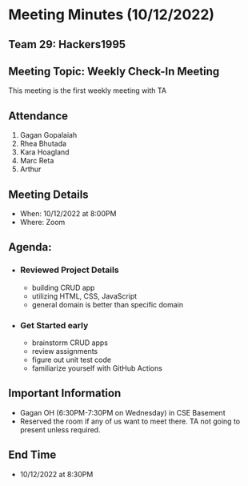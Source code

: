 # Meeting Minutes (10/12/2022)

## Team 29: Hackers1995

## Meeting Topic: Weekly Check-In Meeting

This meeting is the first weekly meeting with TA

## Attendance

1. Gagan Gopalaiah
2. Rhea Bhutada
3. Kara Hoagland
4. Marc Reta
5. Arthur

## Meeting Details

- When: 10/12/2022 at 8:00PM
- Where: Zoom

## Agenda:

- ### Reviewed Project Details
  - building CRUD app
  - utilizing HTML, CSS, JavaScript
  - general domain is better than specific domain
- ### Get Started early
  - brainstorm CRUD apps
  - review assignments
  - figure out unit test code
  - familiarize yourself with GitHub Actions

## Important Information

- Gagan OH (6:30PM-7:30PM on Wednesday) in CSE Basement
- Reserved the room if any of us want to meet there. TA not going to present unless required.

## End Time

- 10/12/2022 at 8:30PM
